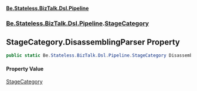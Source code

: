 #### [Be.Stateless.BizTalk.Dsl.Pipeline](README.md 'README')
### [Be.Stateless.BizTalk.Dsl.Pipeline](Be.Stateless.BizTalk.Dsl.Pipeline.md 'Be.Stateless.BizTalk.Dsl.Pipeline').[StageCategory](StageCategory.md 'Be.Stateless.BizTalk.Dsl.Pipeline.StageCategory')

## StageCategory.DisassemblingParser Property

```csharp
public static Be.Stateless.BizTalk.Dsl.Pipeline.StageCategory DisassemblingParser { get; }
```

#### Property Value
[StageCategory](StageCategory.md 'Be.Stateless.BizTalk.Dsl.Pipeline.StageCategory')